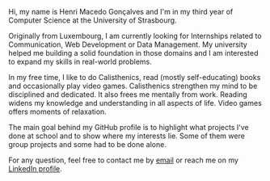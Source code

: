 Hi, my name is Henri Macedo Gonçalves and I'm in my third year of Computer Science at the University of Strasbourg.

Originally from Luxembourg, I am currently looking for Internships related to Communication, Web Development or Data Management.
My university helped me building a solid foundation in those domains and I am interested to expand my skills in real-world problems.

In my free time, I like to do Calisthenics, read (mostly self-educating) books and occasionally play video games.
Calisthenics strengthen my mind to be disciplined and dedicated. It also frees me mentally from work. Reading widens my knowledge and understanding in all aspects of life.
Video games offers moments of relaxation.

The main goal behind my GitHub profile is to highlight what projects I've done at school and to show where my interests lie.
Some of them were group projects and some had to be done alone.

For any question, feel free to contact me by [email](mailto:henri.macedogoncalves@gmail.com) or reach me on my [LinkedIn profile](https://www.linkedin.com/in/henri-macedo-gon%C3%A7alves-182449264/).
